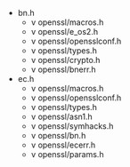 * bn.h  
    * v openssl/macros.h  
    * v openssl/e_os2.h  
    * v openssl/opensslconf.h  
    * v openssl/types.h  
    * v openssl/crypto.h  
    * v openssl/bnerr.h  
* ec.h  
    * v openssl/macros.h  
    * v openssl/opensslconf.h  
    * v openssl/types.h  
    * v openssl/asn1.h  
    * v openssl/symhacks.h  
    * v openssl/bn.h  
    * v openssl/ecerr.h  
    * v openssl/params.h  
